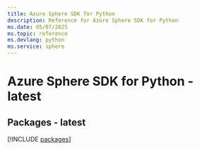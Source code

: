 ```yaml
---
title: Azure Sphere SDK for Python
description: Reference for Azure Sphere SDK for Python
ms.date: 05/07/2025
ms.topic: reference
ms.devlang: python
ms.service: sphere
---
```

# Azure Sphere SDK for Python - latest
## Packages - latest
[!INCLUDE [packages](sphere-index.md)]